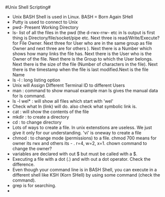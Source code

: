 #Unix Shell Scripting#

* Unix BASH Shell is used in Linux. BASH = Born Again SHell
* Putty is used to connect to Unix
* pwd- Present Working Directory
* ls- list of all the files in the pwd (the d-rwx-rrw- etc in ls output is first thing is Directory/file/socket/pipe etc. Next three is read/Write/Execute? for File Owner. Next three for User who are in the same group as file Owner and next three are for others ). Next there is a Number which shows how many links the file has. Next there is the User who is the Owner of the file. Next there is the Group to which the User belongs. Next there is the size of the file (Number of characters in the file). Next there is the timestamp when the file is last modified.Next is the file Name
* ls -l : long listing option
* Unix will Assign Different Terminal ID to different Users
* man : command to show manual example man ls gives the manual data for ls command.
* ls -l wel* : will show all files which start with 'wel'
* Check what ln (link) will do. also check what symbolic link is.
* cat : will show the contents of the file
* mkdir : to create a directory
* cd : to change directory 
* Lots of ways to create a file. In unix extenstions are useless. We just give it only for our understanding. 'vi' is oneway to create a file
* chmod : to change mode (permissions) to a file. chmod 700 means for owner its rwx and others its - . r=4, w=2, x=1. chown command to change the owner?
* variables are declared with out $ but must be called with a $.
* Executing a file with a dot (.) and with out a dot operator. Check the difference.
* Even though your command line is in BASH Shell, you can execute in a different shell like KSH (Korn SHell) by using some command (check the command).
* grep is for searching.
* 
